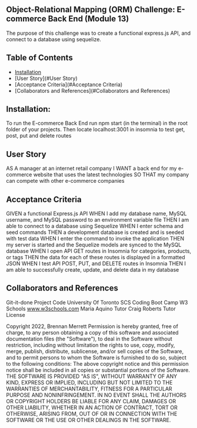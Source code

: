 ## Object-Relational Mapping (ORM) Challenge: E-commerce Back End (Module 13)
The purpose of this challenge was to create a functional express.js API, and connect to a database using sequelize.

## Table of Contents
- [Installation](#Installation)
- [User Story](#User Story)
- [Acceptance Criteria](#Acceptance Criteria)
- [Collaborators and References](#Collaborators and References)

## Installation:
To run the E-commerce Back End run npm start (in the terminal) in the root folder of your projects.  Then locate localhost:3001 in insomnia to test get, post, put and delete routes

## User Story
AS A manager at an internet retail company
I WANT a back end for my e-commerce website that uses the latest technologies
SO THAT my company can compete with other e-commerce companies

## Acceptance Criteria
GIVEN a functional Express.js API
WHEN I add my database name, MySQL username, and MySQL password to an environment variable file
THEN I am able to connect to a database using Sequelize
WHEN I enter schema and seed commands
THEN a development database is created and is seeded with test data
WHEN I enter the command to invoke the application
THEN my server is started and the Sequelize models are synced to the MySQL database
WHEN I open API GET routes in Insomnia for categories, products, or tags
THEN the data for each of these routes is displayed in a formatted JSON
WHEN I test API POST, PUT, and DELETE routes in Insomnia
THEN I am able to successfully create, update, and delete data in my database

## Collaborators and References
Git-it-done Project Code University Of Toronto SCS Coding Boot Camp
W3 Schools www.w3schools.com
Maria Aquino Tutor
Craig Roberts Tutor
License

Copyright 2022, Brennan Merrett Permission is hereby granted, free of charge, to any person obtaining a copy of this software and associated documentation files (the "Software"), to deal in the Software without restriction, including without limitation the rights to use, copy, modify, merge, publish, distribute, sublicense, and/or sell copies of the Software, and to permit persons to whom the Software is furnished to do so, subject to the following conditions: The above copyright notice and this permission notice shall be included in all copies or substantial portions of the Software. THE SOFTWARE IS PROVIDED "AS IS", WITHOUT WARRANTY OF ANY KIND, EXPRESS OR IMPLIED, INCLUDING BUT NOT LIMITED TO THE WARRANTIES OF MERCHANTABILITY, FITNESS FOR A PARTICULAR PURPOSE AND NONINFRINGEMENT. IN NO EVENT SHALL THE AUTHORS OR COPYRIGHT HOLDERS BE LIABLE FOR ANY CLAIM, DAMAGES OR OTHER LIABILITY, WHETHER IN AN ACTION OF CONTRACT, TORT OR OTHERWISE, ARISING FROM, OUT OF OR IN CONNECTION WITH THE SOFTWARE OR THE USE OR OTHER DEALINGS IN THE SOFTWARE.
